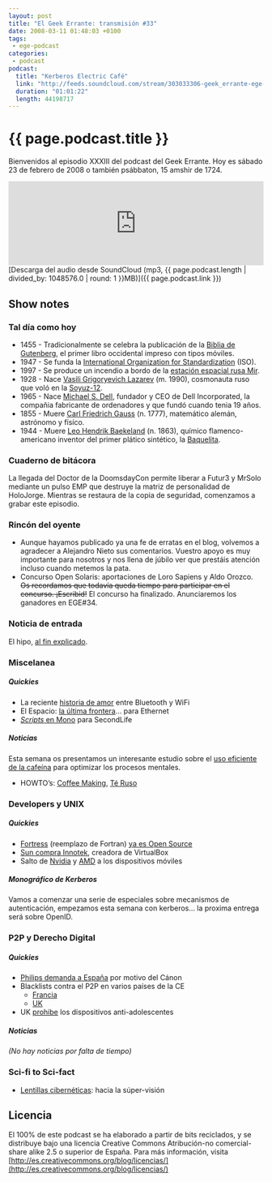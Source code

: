 ```yaml
---
layout: post
title: "El Geek Errante: transmisión #33"
date: 2008-03-11 01:48:03 +0100
tags:
 - ege-podcast
categories:
 - podcast
podcast:
  title: "Kerberos Electric Café"
  link: "http://feeds.soundcloud.com/stream/303033306-geek_errante-ege-podcast-ep33.mp3"
  duration: "01:01:22"
  length: 44198717
---
```


# {{ page.podcast.title }}
Bienvenidos al episodio XXXIII del podcast del Geek Errante. Hoy es sábado 23 de febrero de 2008 o también psábbaton, 15 amshir de 1724.

<iframe width="100%" height="166" scrolling="no" frameborder="no" src="https://w.soundcloud.com/player/?url=https%3A//api.soundcloud.com/tracks/303033306&amp;color=ff5500&amp;auto_play=false&amp;hide_related=false&amp;show_comments=true&amp;show_user=true&amp;show_reposts=false"></iframe>
[Descarga del audio desde SoundCloud (mp3, {{ page.podcast.length | divided_by: 1048576.0 | round: 1 }}MB)]({{ page.podcast.link }})

## Show notes

### Tal día como hoy
- 1455 - Tradicionalmente se celebra la publicación de la [Biblia de Gutenberg](http://www.hrc.utexas.edu/exhibitions/permanent/gutenbergbible/#top), el primer libro occidental impreso con tipos móviles.
- 1947 - Se funda la [International Organization for Standardization](http://www.iso.org/iso/home/about/the_iso_story.htm) (ISO).
- 1997 - Se produce un incendio a bordo de la [estación espacial rusa Mir](http://www.bbc.co.uk/spanish/especiales/mir/1997.stm).
- 1928 - Nace [Vasili Grigoryevich Lazarev](https://en.wikipedia.org/wiki/Vasily_Lazarev) (m. 1990), cosmonauta ruso que voló en la [Soyuz-12](http://astronautix.com/s/soyuz12.html).
- 1965 - Nace [Michael S. Dell](https://en.wikipedia.org/wiki/Michael_Dell), fundador y CEO de Dell Incorporated, la compañia fabricante de ordenadores y que fundó cuando tenia 19 años.
- 1855 - Muere [Carl Friedrich Gauss](https://en.wikipedia.org/wiki/Carl_Friedrich_Gauss) (n. 1777), matemático alemán, astrónomo y físíco.
- 1944 - Muere [Leo Hendrik Baekeland](https://www.chemheritage.org/historical-profile/leo-hendrik-baekeland) (n. 1863), químico flamenco-americano inventor del primer plático sintético, la [Baquelita](https://es.wikipedia.org/wiki/Baquelita).

### Cuaderno de bitácora
La llegada del Doctor de la DoomsdayCon permite liberar a Futur3 y MrSolo mediante un pulso EMP que destruye la matriz de personalidad de HoloJorge. Mientras se restaura de la copia de seguridad, comenzamos a grabar este episodio.

### Rincón del oyente
- Aunque hayamos publicado ya una fe de erratas en el blog, volvemos a agradecer a Alejandro Nieto sus comentarios. Vuestro apoyo es muy importante para nosotros y nos llena de júbilo ver que prestáis atención incluso cuando metemos la pata.
- Concurso Open Solaris: aportaciones de Loro Sapiens y Aldo Orozco. ~~Os recordamos que todavía queda tiempo para participar en el concurso. ¡Escribid!~~ El concurso ha finalizado. Anunciaremos los ganadores en EGE#34.

### Noticia de entrada
El hipo, [al fin explicado](https://www.wired.com/2008/02/evolution-expla/).

### Miscelanea

##### Quickies
- La reciente [historia de amor](https://www.engadget.com/2008/02/10/bluetooth-sig-looks-at-bluetooth-wifi-to-hasten-transfers/) entre Bluetooth y WiFi
- El Espacio: [la última frontera](http://www.eweek.com/c/a/IT-Infrastructure/Space-The-Final-Frontier-for-Ethernet)… para Ethernet
- [*Scripts* en Mono](http://tirania.org/blog/archive/2008/Jan-29.html) para SecondLife

##### Noticias
Esta semana os presentamos un interesante estudio sobre el [uso eficiente de la cafeína](http://scienceblogs.com/developingintelligence/2008/02/11/optimally-wired-a-caffeine-use/) para optimizar los procesos mentales.
- HOWTO’s: [Coffee Making](http://www.tldp.org/HOWTO/Coffee.html), [Té Ruso](http://web.archive.org/web/20080705055014/http://home.fazekas.hu/~nagydani/rth/Russian-tea-HOWTO-v2.html)

### Developers y UNIX

##### Quickies
- [Fortress](https://en.wikipedia.org/wiki/Fortress_(programming_language)) (reemplazo de Fortran) [ya es Open Source](https://www.cnet.com/news/suns-fortran-replacement-goes-open-source/)
- [Sun compra Innotek](http://web.archive.org/web/20080503222719/http://www.sun.com/aboutsun/pr/2008-02/sunflash.20080212.1.xml?intcmp=hp2008feb12_innotek_read), creadora de VirtualBox
- Salto de [Nvidia](http://web.archive.org/web/20080705211824/http://www.engadgetmobile.com/2008/02/13/hands-on-with-nvidias-apx-2500-and-yeah-it-plays-quake/) y [AMD](https://hipertextual.com/archivo/2008/02/el-que-faltaba-amd-ahora-tambien-en-moviles/) a los dispositivos móviles

##### Monográfico de Kerberos
Vamos a comenzar una serie de especiales sobre mecanismos de autenticación, empezamos esta semana con kerberos… la proxima entrega será sobre OpenID.

### P2P y Derecho Digital

##### Quickies
- [Philips demanda a España](http://espana.barrapunto.com/article.pl?sid=08/02/14/0931202&from=rss) por motivo del Cánon
- Blacklists contra el P2P en varios países de la CE
    - [Francia](http://tecnologia.elpais.com/tecnologia/2008/02/11/actualidad/1202722080_850215.html)
    - [UK](http://news.bbc.co.uk/2/hi/technology/7246403.stm)
- UK [prohibe](http://web.archive.org/web/20080512083727/http://www.timesonline.co.uk/tol/news/uk/article3356157.ece) los dispositivos anti-adolescentes

##### Noticias
*(No hay noticias por falta de tiempo)*

### Sci-fi to Sci-fact
- [Lentillas cibernéticas](http://web.archive.org/web/20080619085633/http://uwnews.washington.edu/ni/article.asp?articleID=39094): hacia la súper-visión

## Licencia
El 100% de este podcast se ha elaborado a partir de bits reciclados, y se distribuye bajo una licencia Creative Commons Atribución-no comercial-share alike 2.5 o superior de España. Para más información, visita [http://es.creativecommons.org/blog/licencias/](http://es.creativecommons.org/blog/licencias/)

